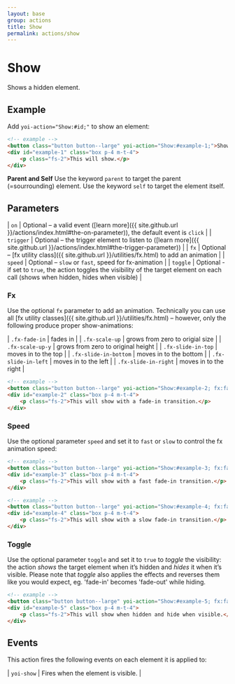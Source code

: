 ```yaml
---
layout: base
group: actions
title: Show
permalink: actions/show
---
```


# Show

<p class="intro">Shows a hidden element.</p>

## Example

Add `yoi-action="Show:#id;"` to show an element:

```html
<!-- example -->
<button class="button button--large" yoi-action="Show:#example-1;">Show Instantly</button>
<div id="example-1" class="box p-4 m-t-4">
    <p class="fs-2">This will show.</p>
</div>
```

<p class="hint hint--primary"><b>Parent and Self</b> Use the keyword <code>parent</code> to target the parent (=sourrounding) element. Use the keyword <code>self</code> to target the element itself.</p>

## Parameters

| `on`      | Optional – a valid event ([learn more]({{ site.github.url }}/actions/index.html#the-on-parameter)), the default event is `click`          |
| `trigger` | Optional – the trigger element to listen to ([learn more]({{ site.github.url }}/actions/index.html#the-trigger-parameter))                |
| `fx`      | Optional – [fx utility class]({{ site.github.url }}/utilities/fx.html) to add an animation                                                |
| `speed`   | Optional – `slow` or `fast`, speed for fx-animation                                                                                       |
| `toggle`  | Optional - if set to `true`, the action toggles the visibility of the target element on each call (shows when hidden, hides when visible) |

### Fx

Use the optional `fx` parameter to add an animation. Technically you can use all [fx utility classes]({{ site.github.url }}/utilities/fx.html) – however, only the following produce proper show-animations:

| `.fx-fade-in`         | fades in                           |
| `.fx-scale-up`        | grows from zero to origial size    |
| `.fx-scale-up-y`      | grows from zero to original height |
| `.fx-slide-in-top`    | moves in to the top                |
| `.fx-slide-in-bottom` | moves in to the bottom             |
| `.fx-slide-in-left`   | moves in to the left               |
| `.fx-slide-in-right`  | moves in to the right              |

```html
<!-- example -->
<button class="button button--large" yoi-action="Show:#example-2; fx:fade-in;">Show with Fx</button>
<div id="example-2" class="box p-4 m-t-4">
    <p class="fs-2">This will show with a fade-in transition.</p>
</div>
```

### Speed

Use the optional parameter `speed` and set it to `fast` or `slow` to control the fx animation speed:

```html
<!-- example -->
<button class="button button--large" yoi-action="Show:#example-3; fx:fade-in; speed:fast;">Show Fast</button>
<div id="example-3" class="box p-4 m-t-4">
    <p class="fs-2">This will show with a fast fade-in transition.</p>
</div>
```

```html
<!-- example -->
<button class="button button--large" yoi-action="Show:#example-4; fx:fade-in; speed:slow;">Show Slowly</button>
<div id="example-4" class="box p-4 m-t-4">
    <p class="fs-2">This will show with a slow fade-in transition.</p>
</div>
```

### Toggle

Use the optional parameter `toggle` and set it to `true` to *toggle* the visibility: the action *shows* the target element when it’s hidden and *hides* it when it’s visible. Please note that *toggle* also applies the effects and reverses them like you would expect, eg. 'fade-in' becomes 'fade-out' while hiding.

```html
<!-- example -->
<button class="button button--large" yoi-action="Show:#example-5; fx:fade-in; speed:slow; toggle:true;">Show/Toggle</button>
<div id="example-5" class="box p-4 m-t-4">
    <p class="fs-2">This will show when hidden and hide when visible.</p>
</div>
```

## Events

This action fires the following events on each element it is applied to:

| `yoi-show` | Fires when the element is visible. |
